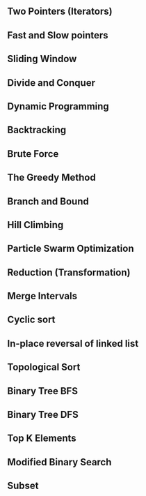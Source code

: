 ## Two Pointers (Iterators)

## Fast and Slow pointers

## Sliding Window

## Divide and Conquer

## Dynamic Programming

## Backtracking

## Brute Force

## The Greedy Method

## Branch and Bound

## Hill Climbing

## Particle Swarm Optimization

## Reduction (Transformation)

## Merge Intervals

## Cyclic sort

## In-place reversal of linked list

## Topological Sort

## Binary Tree BFS

## Binary Tree DFS

## Top K Elements

## Modified Binary Search

## Subset
